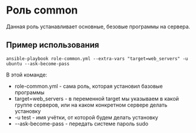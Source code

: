 Роль common
=========

Данная роль устанавливает основные, безовые программы на сервера.

Пример использования
-----------------

```ansible-playbook role-common.yml --extra-vars "target=web_servers" -u ubuntu --ask-become-pass```

В этой команде:

* role-common.yml - сама роль, которая установил базовые программы
* target=web_servers - в переменной target мы указываем в какой группе серверов, или на каком конкретном сервере делать установку
* -u test - имя учётки, от которой будем делать установку
* --ask-become-pass - передать системе пароль sudo
